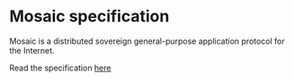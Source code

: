 # Mosaic specification

Mosaic is a distributed sovereign general-purpose application protocol for the Internet.

Read the specification [here](https://mikedilger.github.io/mosaic-spec/)
